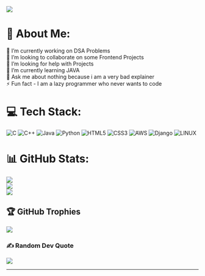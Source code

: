 [![](https://visitcount.itsvg.in/api?id=Mayank-57&icon=5&color=1)](https://visitcount.itsvg.in)

# 💫 About Me:
🔭 I’m currently working on DSA Problems<br>👯 I’m looking to collaborate on some Frontend Projects<br>🤝 I’m looking for help with Projects<br>🌱 I’m currently learning JAVA<br>💬 Ask me about nothing because i am a very bad explainer<br>⚡ Fun fact - I am a lazy programmer who never wants to code


# 💻 Tech Stack:
![C](https://img.shields.io/badge/c-%2300599C.svg?style=for-the-badge&logo=c&logoColor=white) ![C++](https://img.shields.io/badge/c++-%2300599C.svg?style=for-the-badge&logo=c%2B%2B&logoColor=white) ![Java](https://img.shields.io/badge/java-%23ED8B00.svg?style=for-the-badge&logo=java&logoColor=white) ![Python](https://img.shields.io/badge/python-3670A0?style=for-the-badge&logo=python&logoColor=ffdd54) ![HTML5](https://img.shields.io/badge/html5-%23E34F26.svg?style=for-the-badge&logo=html5&logoColor=white) ![CSS3](https://img.shields.io/badge/css3-%231572B6.svg?style=for-the-badge&logo=css3&logoColor=white) ![AWS](https://img.shields.io/badge/AWS-%23FF9900.svg?style=for-the-badge&logo=amazon-aws&logoColor=white) ![Django](https://img.shields.io/badge/django-%23092E20.svg?style=for-the-badge&logo=django&logoColor=white) ![LINUX](https://img.shields.io/badge/Linux-FCC624?style=for-the-badge&logo=linux&logoColor=black)
# 📊 GitHub Stats:
![](https://github-readme-stats.vercel.app/api?username=Mayank-57&theme=radical&hide_border=false&include_all_commits=true&count_private=true)<br/>
![](https://github-readme-streak-stats.herokuapp.com/?user=Mayank-57&theme=radical&hide_border=false)<br/>
![](https://github-readme-stats.vercel.app/api/top-langs/?username=Mayank-57&theme=radical&hide_border=false&include_all_commits=true&count_private=true&layout=compact)

## 🏆 GitHub Trophies
![](https://github-profile-trophy.vercel.app/?username=Mayank-57&theme=radical&no-frame=false&no-bg=false&margin-w=4)

### ✍️ Random Dev Quote
![](https://quotes-github-readme.vercel.app/api?type=horizontal&theme=radical)

---

<!-- Proudly created with GPRM ( https://gprm.itsvg.in ) -->
